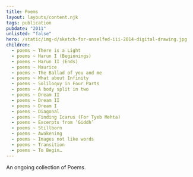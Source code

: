 ```yaml
---
title: Poems
layout: layouts/content.njk
tags: publication
pubdate: "2011"
unlisted: "false"
hero: /static/img-d/sketch-for-unselfed-iii-2014-digital-drawing.jpg
children:
  - poems ~ There is a Light
  - poems ~ Harun I (Beginnings)
  - poems ~ Harun II (Ends)
  - poems ~ Maurice
  - poems ~ The Ballad of you and me
  - poems ~ What about Infinity
  - poems ~ Soliloquy in Four Parts
  - poems ~ A body split in two
  - poems ~ Dream II
  - poems ~ Dream II
  - poems ~ Dream I
  - poems ~ Diagonal
  - poems ~ Finding Icarus (For Tyeb Mehta)
  - poems ~ Excerpts from ‘Giddh’
  - poems ~ Stillborn
  - poems ~ Awakening
  - poems ~ Images not like words
  - poems ~ Transition
  - poems ~ To Begin…
---
```

An ongoing collection of Poems.
